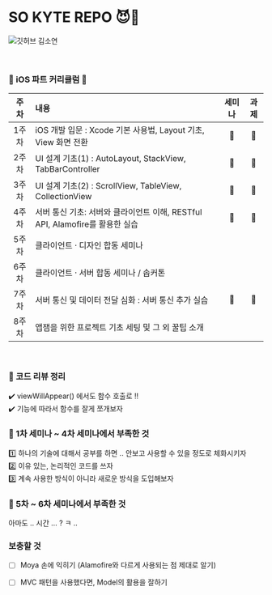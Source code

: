 # SO KYTE REPO 😈🤍

![깃허브 김소연](https://user-images.githubusercontent.com/61109660/160546631-6c706115-bde2-4d8c-9fb7-0350429afb88.png)

<br>

### 📌 iOS 파트 커리큘럼 📌

| 주차 | 내용 | 세미나 | 과제 |
| :------: | :-------------- |  :---: |:-:|
| 1주차 | iOS 개발 입문 : Xcode 기본 사용법, Layout 기초, View 화면 전환 | 💟 | 💟 |
| 2주차 | UI 설계 기초(1) : AutoLayout, StackView, TabBarController | 💟 | 💟 |
| 3주차 | UI 설계 기초(2) : ScrollView, TableView, CollectionView | 💟 | 💟 |
| 4주차 | 서버 통신 기초: 서버와 클라이언트 이해, RESTful API, Alamofire를 활용한 실습 | 💟 | 💟 |
| 5주차 | 클라이언트 · 디자인 합동 세미나 |  |  |
| 6주차 | 클라이언트 · 서버 합동 세미나 / 솝커톤 |  |  |
| 7주차 | 서버 통신 및 데이터 전달 심화 : 서버 통신 추가 실습 | 💟 | 💟 |
| 8주차 | 앱잼을 위한 프로젝트 기초 세팅 및 그 외 꿀팁 소개 |  |  |

<br>

### 💬 코드 리뷰 정리 
✔️ viewWillAppear() 에서도 함수 호출로 !! <br/>
✔️ 기능에 따라서 함수를 잘게 쪼개보자 

### 🔫 1차 세미나 ~ 4차 세미나에서 부족한 것   
1️⃣ 하나의 기술에 대해서 공부를 하면 .. 안보고 사용할 수 있을 정도로 체화시키자 <br/>
2️⃣ 이유 있는, 논리적인 코드를 쓰자 <br/> 
3️⃣ 계속 사용한 방식이 아니라 새로운 방식을 도입해보자 <br/> 
 

### 🔫 5차 ~ 6차 세미나에서 부족한 것
아마도 .. 시간 ... ? ㅋ ..

### 보충할 것 
- [ ] Moya 손에 익히기 (Alamofire와 다르게 사용되는 점 제대로 알기) <br/> 
- [ ] MVC 패턴을 사용했다면, Model의 활용을 잘하기 

